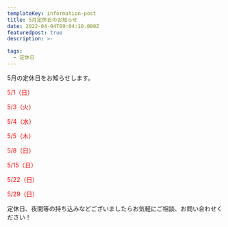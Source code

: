 ```yaml
---
templateKey: information-post
title: 5月定休日のお知らせ
date: 2022-04-04T09:04:10.000Z
featuredpost: true
description: >-

tags:
  - 定休日
---
```


5月の定休日をお知らせします。

<span style="color: red;">5/1（日）</span>

<span style="color: red;">5/3（火）</span>

<span style="color: red;">5/4（水）</span>

<span style="color: red;">5/5（木）</span>

<span style="color: red;">5/8（日）</span>

<span style="color: red;">5/15（日）</span>

<span style="color: red;">5/22（日）</span>

<span style="color: red;">5/29（日）</span>


定休日、夜間等の持ち込みなどございましたらお気軽にご相談、お問い合わせください！